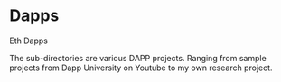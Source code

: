 # Dapps
Eth Dapps

The sub-directories are various DAPP projects. Ranging from sample projects from Dapp University on Youtube to my own research project.
